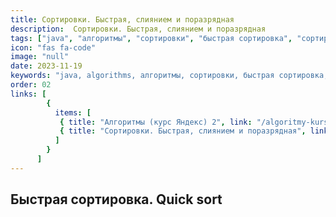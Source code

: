 ```yaml
---
title: Сортировки. Быстрая, слиянием и поразрядная
description:  Сортировки. Быстрая, слиянием и поразрядная
tags: ["java", "алгоритмы", "сортировки", "быстрая сортировка", "сортировка слиянием", "поразрядная сортировка"]
icon: "fas fa-code"
image: "null"
date: 2023-11-19
keywords: "java, algorithms, алгоритмы, сортировки, быстрая сортировка, сортировка слиянием, поразрядная сортировка"
order: 02
links: [
        {
          items: [
           { title: "Алгоритмы (курс Яндекс) 2", link: "/algoritmy-kurs-yandeks/" },
           { title: "Сортировки. Быстрая, слиянием и поразрядная", link: "/sortirovki-bystraya-sliyaniem-i-porazryadnaya/" }
          ]
        }
      ]
---
```


## Быстрая сортировка. Quick sort
